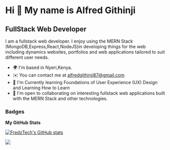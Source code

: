 Hi 👋 My name is Alfred Githinji
================================

FullStack Web Developer
------------------------

I am a fullstack web developer. I enjoy using the MERN Stack (MongoDB,Express,React,NodeJS)in developing things for the web including dynamics websites, portfolios and web applications tailored to suit different user needs.

* 🌍  I'm based in Nyeri,Kenya.
* ✉️  You can contact me at [alfredgithinji87@gmail.com](mailto:alfredgithinji87@gmail.com)
* 🧠  I'm Currently learning Foundations of User Experience (UX) Design and Learning How to Learn
* 🤝  I'm open to collaborating on interesting fullstack web applications built with the MERN Stack and other technologies.

### Badges

<b>My GitHub Stats</b>

<a href="http://www.github.com/FredzTech"><img src="https://github-readme-stats.vercel.app/api?username=FredzTech&show_icons=true&hide=&count_private=true&title_color=0891b2&text_color=ffffff&icon_color=0891b2&bg_color=0f172a&hide_border=true&show_icons=true" alt="FredzTech's GitHub stats" /></a>

<a href="http://www.github.com/FredzTech"><img src="https://github-readme-streak-stats.herokuapp.com/?user=FredzTech&stroke=ffffff&background=0f172a&ring=0891b2&fire=0891b2&currStreakNum=ffffff&currStreakLabel=0891b2&sideNums=ffffff&sideLabels=ffffff&dates=ffffff&hide_border=true" /></a>

